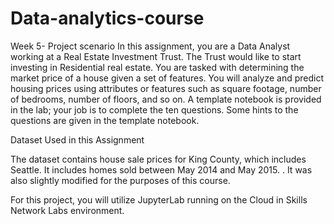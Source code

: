 # Data-analytics-course


Week 5- Project scenario
In this assignment, you are a Data Analyst working at a Real Estate Investment Trust. The Trust would like to start investing in Residential real estate. You are tasked with determining the market price of a house given a set of features. You will analyze and predict housing prices using attributes or features such as square footage, number of bedrooms, number of floors, and so on. A template notebook is provided in the lab; your job is to complete the ten questions. Some hints to the questions are given in the template notebook.

Dataset Used in this Assignment

The dataset contains house sale prices for King County, which includes Seattle. It includes homes sold between May 2014 and May 2015. . It was also slightly modified for the purposes of this course. 

For this project, you will utilize JupyterLab running on the Cloud in Skills Network Labs environment. 
